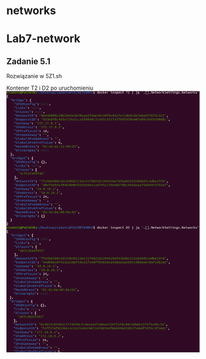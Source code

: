 # networks
# Lab7-network
 
Zadanie 5.1
-
Rozwiązanie w 5Z1.sh

Kontener T2 i D2 po uruchomieniu
![obraz](./photo.png)
